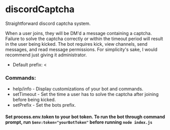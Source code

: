 # discordCaptcha
Straightforward discord captcha system.

When a user joins, they will be DM'd a message containing a captcha. Failure to solve the captcha correctly or within the timeout period will result in the user being kicked.
The bot requires kick, view channels, send messages, and read message permissions. For simplicity's sake, I would recommend just giving it administrator.

* Default prefix: <

### Commands:
* help/info - Display customizations of your bot and commands.
* setTimeout - Set the time a user has to solve the captcha after joining before being kicked.
* setPrefix - Set the bots prefix.

#### Set process.env.token to your bot token. To run the bot through command prompt, run `$env:token="yourBotToken"` before running `node index.js`
